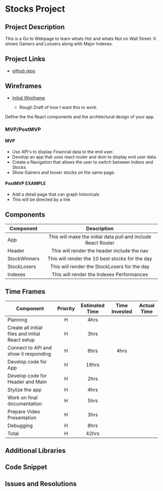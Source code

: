 # Stocks Project

<!-- ![](https://media.giphy.com/media/R6xi8dXsRhIjK/giphy.gif)
<--- me coding this app! -->

## Project Description

This is a Go to Webpage to learn whats Hot and whats Not on Wall Street.  It shows Gainers and Loosers along with Major Indexes.

## Project Links

- [github repo](https://git.generalassemb.ly/mh44698/project-2)
<!-- - [deployment]() -->

## Wireframes

- [Initial Wireframe](https://res.cloudinary.com/dvadpca5q/image/upload/v1578346949/SEI/Wireframe-Fianance_wrk9id.jpg)

	- Rough Draft of how I want this to work.
<!-- - [react architecture]() -->

Define the the React components and the architectural design of your app.

### MVP/PostMVP

#### MVP
- Use API's to display Financial data to the end user.
- Develop an app that uses react router and dom to display end user data.
- Create a Navigation that allows the user to switch between Indexs and Stocks
- Show Gainers and looser stocks on the same page.

#### PostMVP EXAMPLE
- Add a detail page that can graph historicals
- This will be directed by a link

## Components

| Component | Description | 
| --- | :---: |  
| App | This will make the initial data pull and include React Router| 
| Header | This will render the header include the nav | 
| StockWinners | This will render the 10 best stocks for the day | 
| StockLosers | This will render the StockLosers for the day | 
| Indexes | This will render the Indexes Performances | 


## Time Frames

| Component | Priority | Estimated Time | Time Invested | Actual Time |
| --- | :---: |  :---: | :---: | :---: |
| Planning | H | 4hrs |  |  |
| Create all initial files and initial React setup | H | 3hrs |  |  |
| Connect to API and show it responding | H | 8hrs | 4hrs |  |
| Develop code for App | H | 16hrs |  |  |
| Develop code for Header and Main | H | 2hrs |  |  |
| Stylize the app | H | 4hrs |  |  |
| Work on final documentation | H | 5hrs |  |  |
| Prepare Video Presentation | H | 3hrs |  |  |
| Debugging | H | 8hrs |  |  |
| Total | H | 42hrs |  |  |

## Additional Libraries
 <!-- Use this section to list all supporting libraries and their role in the project such as Axios, ReactStrap, D3, etc.  -->

## Code Snippet

<!-- Use this section to include a brief code snippet of functionality that you are proud of an a brief description.  Code snippet should not be greater than 10 lines of code.  -->

<!-- ```
function reverse(string) {
	// here is the code to reverse a string of text
}
``` -->

## Issues and Resolutions
 <!-- Use this section to list of all major issues encountered and their resolution. -->

<!-- #### SAMPLE.....
**ERROR**: app.js:34 Uncaught SyntaxError: Unexpected identifier                                
**RESOLUTION**: Missing comma after first object in sources {} object -->